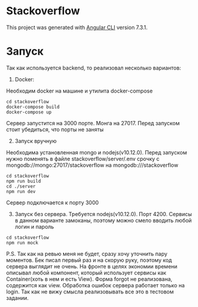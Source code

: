 # Stackoverflow

This project was generated with [Angular CLI](https://github.com/angular/angular-cli) version 7.3.1.

# Запуск

Так как используется backend, то реализовал несколько вариантов:

1) Docker:

Необходим docker на машине и утилита docker-compose
```
cd stackoverflow
docker-compose build
docker-compose up
```
Сервер запустится на 3000 порте. Монга на 27017. Перед запуском стоит убедиться, что порты не заняты

2) Запуск вручную

Необходима установленная mongo и nodejs(v10.12.0). Перед запуском нужно поменять в файле stackoverflow/server/.env срочку с mongodb://mongo:27017/stackoverflow на mongodb://<your-address>/stackoverflow

```
cd stackoverflow
npm run build
cd ./server
npm run dev
```

Сервер подключается к порту 3000

3) Запуск без сервера. Требуется nodejs(v10.12.0). Порт 4200. Сервисы в данном варианте замоканы, поэтому можно смело вводить любой логин и пароль
```
cd stackoverflow
npm run mock
```

P.S. Так как на ревью меня не будет, сразу хочу уточнить пару моментов. Бек писал первый раз и на скорую руку, поэтому код сервера выглядит не очень. На фронте в целях экономии времени описывал любой компонент, который использует сервисы как Container(хоть в нем и есть View). Форма forgot не реализована, содержится как view. Обработка ошибок сервера работает только на login. Так как не вижу смысла реализовывать все это в тестовом задании.
